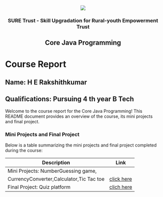 <!-- PROJECT LOGO -->
<br />

<div align="center">
   <img src='https://user-images.githubusercontent.com/73131499/166115643-d3187f47-d38f-41b2-ae42-5ecbbc60de14.png' />


<h3 align="center">SURE Trust - Skill Upgradation for Rural-youth Empowerment Trust</h3>
  <h2> Core Java Programming </h2>
</div>

# Course Report

## Name: H E Rakshithkumar

## Qualifications: Pursuing 4 th year B Tech

Welcome to the course report for the Core Java Programming! This README document provides an overview of the course, its mini projects and final project.

### Mini Projects and Final Project

Below is a table summarizing the mini projects and final project completed during the course:

| Description                               | Link                                    |
|-------------------------------------------|-----------------------------------------|
| Mini Projects: NumberGuessing game, 
 CurrencyConverter,Calculator,Tic Tac toe   | [click here](https://github.com/sure-trust/G10_Java/tree/main/Mini%20Projects/H%20E%20Rakshith%20Kumar/Mini%20project) |                       
| Final Project: Quiz platform              | [clich here](https://github.com/sure-trust/G10_Java/tree/main/Final%20Capstone%20Project/H%20E%20Rakshith%20Kumar)  |                      
